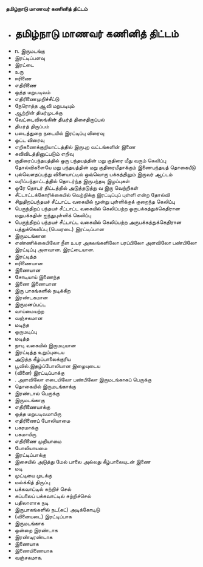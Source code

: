 **தமிழ்நாடு மாணவர் கணினித் திட்டம்**
- # தமிழ்நாடு மாணவர் கணினித் திட்டம்
- n. இருமடங்கு
- இரட்டிப்பளவு
- இரட்டை
- உரு
- ஈரிணை
- எதிரிணை
- ஒத்த மறுபடிவம்
- எதிரிணைமுறிச்சீட்டு
- நேரொத்த ஆவி மறுபடியும்
- ஆற்றின் திடீர்முடக்கு
- வேட்டைவிலங்கின் திடீர்த் திசைதிருப்பல்
- திடீர்த் திருப்பம்
- படைத்துறை நடையில் இரட்டிப்பு விரைவு
- ஓட்ட விரைவு
- எறிகணைக்குறியாட்டத்தில் இருபுற வட்டங்களின் இணை
- கவிவிடத்தினுட்படும் எறிவு
- குதிரைப்பந்தயத்தில் ஒரு பந்தயத்தின் மறு குதிரை மீது வரும் கெலிப்பு தோல்விகளையே மறு பந்தயத்தின் மறு குதிரைமீதாக்கும் இணைபந்தயத் தொகையீடு
- புல்வௌதப்பந்து  விளையாட்டில் ஒவ்வொரு பக்கத்திலும் இருவர் ஆட்டம்
- வரிப்பந்தாட்டத்தில் தொடர்ந்த இருபந்தடி இழப்புகள்
- ஒரே தொடர் திட்டத்தில் அடுத்தடுத்து வ இரு வெற்றிகள்
- சீட்டாட்டக்கோரிக்கையில் வெற்றிக்கு இரட்டிப்புப் புள்ளி என்ற தோல்வி
- சிறுதிறப்பந்தயச் சீட்டாட்ட வகையில் மூன்று புள்ளிக்குக் குறைந்த கெலிப்பு
- பெருந்திறப் பந்தயச் சீட்டாட்ட வகையில் கெலிப்பற்ற ஒருபக்கத்துக்கெதிரான மறுபக்கதின் ஐந்துபுள்ளிக் கெலிப்பு
- பெருந்திறப் பந்தயச் சீட்டாட்ட வகையில் கெலிப்பற்ற அருபக்கத்துக்கெதிரான பத்துக்கெலிப்பு (பெயரடை) இரட்டிப்பான
- இருமடங்கான
- எண்ணிக்கையிலோ நீள உயர அகலங்களிலோ பரப்பிலோ அளவிலோ பண்பிலோ இரட்டிப்பு அளவான. இரட்டையான.
- இரட்டித்த
- ஈரிணையான
- இணையான
- சோடியாய் இணைந்த
- இணை இணையான
- இரு பாகங்களில் நடிக்கிற
- இரண்டகமான
- இருமனப்பட்ட
- வாய்மையற்ற
- வஞ்சகமான
- மடிந்த
- ஒருமடிப்பு
- மடித்த
- நாடி வகையில் இருமடியான
- இரட்டித்த உறுப்புடைய
- அடுத்த கீழ்ப்பாலைக்குரிய
- பூவில்.இதழ்ப்போலியான இழையுடைய
- (வினை) இரட்டிப்பாக்கு
- . அளவிலோ எடையிலோ பண்பிலோ இருமடங்காகப் பெருக்கு
- தொகையில் இருமடங்காக்கு
- இரண்டால் பெருக்கு
- இருமடங்காகு
- எதிரிணையாக்கு
- ஒத்த மறுபடிவமாயிரு
- எதிரிணைப் போலியாமை
- பகரமாக்கு
- பகமாயிரு
- எதிரிணை முறியாமை
- போலியாயமை
- இரட்டிப்பாக்கு
- இசையில் அடுத்து மேல் பாலை அல்லது கீழ்பாலையுடன் இணை
- மடி
- முட்டியை முடக்கு
- மல்க்கித் திருப்பு
- பக்கவாட்டில் சுற்றிச் செல்
- கப்பலைப் பக்கவாட்டில் சுற்றிச்செல்
- பதிலாளாக நடி
- இருபாகங்களில் நட(கட்) அடிக்கோடிடு
- (வினையடை) இரட்டிப்பாக
- இருமடங்காக
- ஒன்றை இரண்டாக
- இரண்டிரண்டாக
- இணையாக
- இணையிணையாக
- வஞ்சகமாக.

